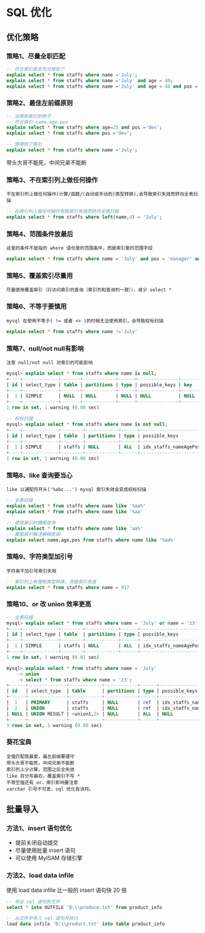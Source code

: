 # SQL 优化

## 优化策略

### 策略1、尽量全职匹配

```sql
-- 符合索引是否充分用到了
explain select * from staffs where name ='July';
explain select * from staffs where name ='July' and age = 40;
explain select * from staffs where name ='July' and age = 40 and pos ='dev';
```

### 策略2、最佳左前缀原则

```sql
-- 没用到索引的例子
-- 符合索引 name,age,pos
explain select * from staffs where age=25 and pos ='dev';
explain select * from staffs where pos ='dev';

-- 使用到了索引
explain select * from staffs where name ='July';
```

带头大哥不能死，中间兄弟不能断

### 策略3、不在索引列上做任何操作

    不在索引列上做任何操作(计算/函数/(自动或手动的)类型转换),会导致索引失效而转向全表扫描
    
```sql
-- 在索引列上做任何操作导致索引失效而转向全表扫描
explain select * from staffs where left(name,4) = 'July';
```

### 策略4、范围条件放最后

    这里的条件不是指的 where 语句里的范围条件，而是索引里的范围字段

```sql
explain select * from staffs where name = 'July' and pos = 'nanager' and age > 22;
```

### 策略5、覆盖索引尽量用

    尽量使用覆盖索引（只访问索引的查询（索引列和查询列一致）），减少 select *
    
### 策略6、不等于要慎用

    mysql 在使用不等于( != 或者 <> )的时候无法使用索引，会导致权标扫描
    
```sql
explain select * from staffs where name !='July'
```

### 策略7、null/not null有影响

    注意 null/not null 对索引的可能影响
    
```sql
mysql> explain select * from staffs where name is null;
+----+-------------+-------+------------+------+---------------+------+---------+------+------+----------+------------------+
| id | select_type | table | partitions | type | possible_keys | key  | key_len | ref  | rows | filtered | Extra            |
+----+-------------+-------+------------+------+---------------+------+---------+------+------+----------+------------------+
|  1 | SIMPLE      | NULL  | NULL       | NULL | NULL          | NULL | NULL    | NULL | NULL |     NULL | Impossible WHERE |
+----+-------------+-------+------------+------+---------------+------+---------+------+------+----------+------------------+
1 row in set, 1 warning (0.00 sec)

-- 权标扫描
mysql> explain select * from staffs where name is not null;
+----+-------------+--------+------------+------+-----------------------+------+---------+------+------+----------+-------------+
| id | select_type | table  | partitions | type | possible_keys         | key  | key_len | ref  | rows | filtered | Extra       |
+----+-------------+--------+------------+------+-----------------------+------+---------+------+------+----------+-------------+
|  1 | SIMPLE      | staffs | NULL       | ALL  | idx_staffs_nameAgePos | NULL | NULL    | NULL |    1 |   100.00 | Using where |
+----+-------------+--------+------------+------+-----------------------+------+---------+------+------+----------+-------------+
1 row in set, 1 warning (0.00 sec)
```

### 策略8、like 查询要当心

    like 以通配符开头('%abc...') mysql 索引失效会变成权标扫描
    
```sql
-- 全表扫描
explain select * from staffs where name like '%aa%'
explain select * from staffs where name like '%aa'

-- 使用索引的模糊查询
explain select * from staffs where name like 'aa%'
-- 覆盖索引解决模糊查询
explain select name,age,pos from staffs where name like '%aa%'
```

### 策略9、字符类型加引号

    字符串不加引号索引失效
    
```sql
-- 索引列上有强制类型转换，导致索引失效
explain select * from staffs where name = 917
```

### 策略10、or 改 union 效率更高

```sql
-- 全表扫描
mysql> explain select * from staffs where name = 'July' or name = 'z3';
+----+-------------+--------+------------+------+-----------------------+------+---------+------+------+----------+-------------+
| id | select_type | table  | partitions | type | possible_keys         | key  | key_len | ref  | rows | filtered | Extra       |
+----+-------------+--------+------------+------+-----------------------+------+---------+------+------+----------+-------------+
|  1 | SIMPLE      | staffs | NULL       | ALL  | idx_staffs_nameAgePos | NULL | NULL    | NULL |    1 |   100.00 | Using where |
+----+-------------+--------+------------+------+-----------------------+------+---------+------+------+----------+-------------+
1 row in set, 1 warning (0.01 sec)

mysql> explain select * from staffs where name = 'July'
    -> union
    -> select * from staffs where name = 'z3';
+------+--------------+------------+------------+------+-----------------------+-----------------------+---------+-------+------+----------+-----------------+
| id   | select_type  | table      | partitions | type | possible_keys         | key                   | key_len | ref   | rows | filtered | Extra           |
+------+--------------+------------+------------+------+-----------------------+-----------------------+---------+-------+------+----------+-----------------+
|  1   | PRIMARY      | staffs     | NULL       | ref  | idx_staffs_nameAgePos | idx_staffs_nameAgePos | 74      | const |    1 |   100.00 | NULL            |
|  2   | UNION        | staffs     | NULL       | ref  | idx_staffs_nameAgePos | idx_staffs_nameAgePos | 74      | const |    1 |   100.00 | NULL            |
| NULL | UNION RESULT | <union1,2> | NULL       | ALL  | NULL                  | NULL                  | NULL    | NULL  | NULL |     NULL | Using temporary |
+------+--------------+------------+------------+------+-----------------------+-----------------------+---------+-------+------+----------+-----------------+
3 rows in set, 1 warning (0.00 sec)
```

### 葵花宝典

    全值匹配我最爱，最左前缀要遵守
    带头大哥不能死，中间兄弟不能断
    索引列上少计算，范围之后全失效
    like 百分写最右，覆盖索引不写 *
    不等空值还有 or，索引影响要注意
    varchar 引号不可丢，sql 优化有诀窍。
    
## 批量导入

### 方法1、insert 语句优化

- 提前关闭自动提交
- 尽量使用批量 insert 语句
- 可以使用 MyISAM 存储引擎

### 方法2、load data infile

使用 load data infile 比一般的 insert 语句快 20 倍

```sql
-- 导出 sql 语句到文件
select * into OUTFILE 'D:\\produce.txt' from product_info

-- 从文件中导入 sql 语句并执行
load data infile 'D:\\product.txt' into table product_info
```